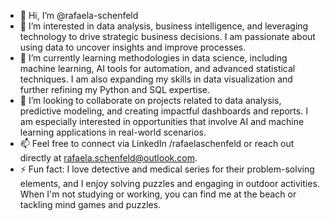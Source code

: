 - 👋 Hi, I’m @rafaela-schenfeld
- 👀 I’m interested in data analysis, business intelligence, and leveraging technology to drive strategic business decisions. I am passionate about using data to uncover insights and improve processes.
- 🌱 I’m currently learning methodologies in data science, including machine learning, AI tools for automation, and advanced statistical techniques. I am also expanding my skills in data visualization and further refining my Python and SQL expertise.
- 💞️ I’m looking to collaborate on projects related to data analysis, predictive modeling, and creating impactful dashboards and reports. I am especially interested in opportunities that involve AI and machine learning applications in real-world scenarios.
- 📫 Feel free to connect via LinkedIn /rafaelaschenfeld or reach out directly at rafaela.schenfeld@outlook.com.
- ⚡ Fun fact: I love detective and medical series for their problem-solving elements, and I enjoy solving puzzles and engaging in outdoor activities. When I'm not studying or working, you can find me at the beach or tackling mind games and puzzles.

<!---
rafaela-schenfeld/rafaela-schenfeld is a ✨ special ✨ repository because its `README.md` (this file) appears on your GitHub profile.
You can click the Preview link to take a look at your changes.
--->
